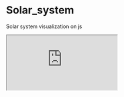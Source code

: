 # Solar_system
Solar system visualization on js 

<iframe src="https://editor.p5js.org/megalosslj/embed/NXkFnurfM"></iframe>
